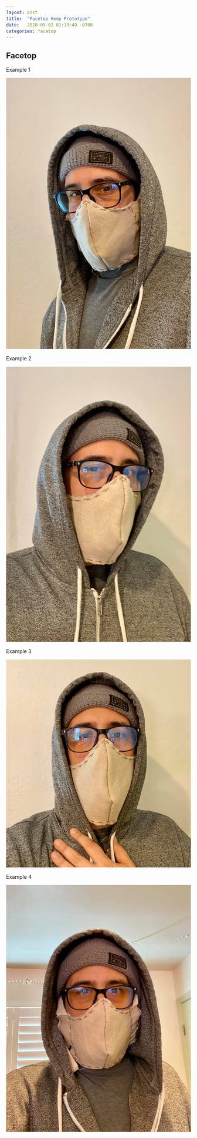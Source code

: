 ```yaml
---
layout: post
title:  "Facetop Hemp Prototype"
date:   2020-05-02 01:19:49 -0700
categories: facetop
---
```


## Facetop

Example 1

![Facetop Hemp prototype 1](/assets/hemp1.jpg)

Example 2

![Facetop Hemp prototype 2](/assets/hemp2.jpg)

Example 3

![Facetop Hemp prototype 3](/assets/hemp3.jpg)

Example 4

![Facetop Hemp prototype 4](/assets/hemp4.jpg)

